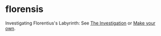 # florensis
Investigating Florentius's Labyrinth: See [The Investigation](https://github.com/willf/florensis/blob/master/investigation.md) or [Make your own](https://willf.github.io/florentius/).
